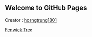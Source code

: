## Welcome to GitHub Pages

Creator : [hoangtrung1801](https://www.facebook.com/trung181/)

[Fenwick Tree](/Algorithm/FenwickTree)
